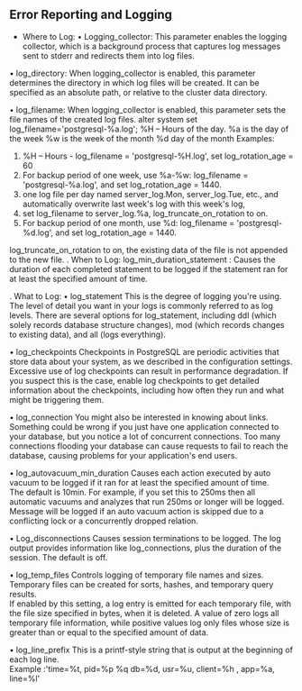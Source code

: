 ## Error Reporting and Logging

- Where to Log:
•	Logging_collector: This parameter enables the logging collector,
                     which is a background process that captures log messages sent to stderr
                     and redirects them into log files. 

•	log_directory: When logging_collector is enabled, this parameter determines the directory in which log files will be created. 
                 It can be specified as an absolute path, or relative to the cluster data directory.  


•	log_filename: When logging_collector is enabled, this parameter sets the file names of the created log files. 
alter system set log_filename='postgresql-%a.log';
%H – Hours of the day.
%a is the day of the week
%w is the week of the month
%d day of the month 
Examples:
1)	%H – Hours - log_filename = 'postgresql-%H.log', set log_rotation_age = 60
2)	For backup period of one week, use %a-%w: log_filename = 'postgresql-%a.log', and set log_rotation_age = 1440.
3)	one log file per day named server_log.Mon, server_log.Tue, etc., and automatically overwrite last week's log with this week's log,
4)	set log_filename to server_log.%a, log_truncate_on_rotation to on.
5)	For backup period of one month, use %d: log_filename = 'postgresql-%d.log', and set log_rotation_age = 1440.

log_truncate_on_rotation to on, the existing data of the file is not appended to the new file.
. When to Log:
 log_min_duration_statement : Causes the duration of each completed statement to be logged if the statement ran for at least the specified amount of time. 

. What to Log:
•	log_statement
This is the degree of logging you're using. The level of detail you want in your logs is commonly referred to as log levels. 
There are several options for log_statement, including ddl (which solely records database structure changes), 
mod (which records changes to existing data), and all (logs everything).

•	log_checkpoints
  Checkpoints in PostgreSQL are periodic activities that store data about your system, as we described in the configuration settings. 
  Excessive use of log checkpoints can result in performance degradation. If you suspect this is the case, 
  enable log checkpoints to get detailed information about the checkpoints, including how often they run and what might be triggering them.

•	log_connection
  You might also be interested in knowing about links. Something could be wrong if you just have one application connected to your database, 
  but you notice a lot of concurrent connections. Too many connections flooding your database can cause requests to fail to reach the database, 
  causing problems for your application's end users.

•	log_autovacuum_min_duration
  Causes each action executed by auto vacuum to be logged if it ran for at least the specified amount of time.  
  The default is 10min.  For example, if you set this to 250ms then all automatic vacuums and analyzes that run 250ms or longer will be logged. 
  Message will be logged if an auto vacuum action is skipped due to a conflicting lock or a concurrently dropped relation.

•	Log_disconnections
  Causes session terminations to be logged. The log output provides information like log_connections, plus the duration of the session. The default is off.

•	log_temp_files 
  Controls logging of temporary file names and sizes. Temporary files can be created for sorts, hashes, and temporary query results.  
  If enabled by this setting, a log entry is emitted for each temporary file, with the file size specified in bytes, when it is deleted. 
  A value of zero logs all temporary file information, while positive values log only files whose size is greater than or equal to the specified amount of data.

•	log_line_prefix
    This is a printf-style string that is output at the beginning of each log line.  
    Example :'time=%t, pid=%p %q db=%d, usr=%u, client=%h , app=%a, line=%l'
